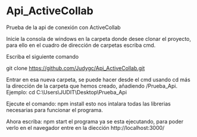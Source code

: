 # Api_ActiveCollab
Prueba de la api de conexión con ActiveCollab


Inicie la consola de windows en la carpeta donde desee clonar el proyecto, para ello en el cuadro de dirección de carpetas escriba cmd.

Escriba el siguiente comando 

git clone https://github.com/Judygc/Api_ActiveCollab.git

Entrar en esa nueva carpeta, se puede hacer desde el cmd usando cd más la dirección de la carpeta que hemos creado, añadiendo /Prueba_Api.
Ejemplo: cd C:\Users\JUDIT\Desktop\Prueba_Api


Ejecute el comando:
  npm install
 esto nos intalara todas las librerias necesarias para funcionar el programa.
 
 Ahora escriba: 
  npm start
 el programa ya se esta ejecutando, para poder verlo en el navegador entre en la diección http://localhost:3000/
 
 
